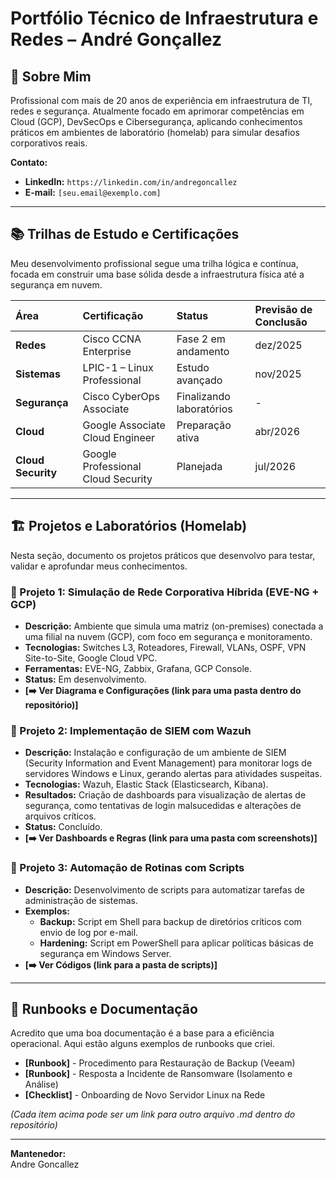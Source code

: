 # Portfólio Técnico de Infraestrutura e Redes – André Gonçallez

## 🎯 Sobre Mim
Profissional com mais de 20 anos de experiência em infraestrutura de TI, redes e segurança. Atualmente focado em aprimorar competências em Cloud (GCP), DevSecOps e Cibersegurança, aplicando conhecimentos práticos em ambientes de laboratório (homelab) para simular desafios corporativos reais.

**Contato:**
* **LinkedIn:** `https://linkedin.com/in/andregoncallez`
* **E-mail:** `[seu.email@exemplo.com]`

---

## 📚 Trilhas de Estudo e Certificações
Meu desenvolvimento profissional segue uma trilha lógica e contínua, focada em construir uma base sólida desde a infraestrutura física até a segurança em nuvem.

| Área | Certificação | Status | Previsão de Conclusão |
| :--- | :--- | :--- | :--- |
| **Redes** | Cisco CCNA Enterprise | Fase 2 em andamento | dez/2025 |
| **Sistemas**| LPIC-1 – Linux Professional | Estudo avançado | nov/2025 |
| **Segurança**| Cisco CyberOps Associate | Finalizando laboratórios | - |
| **Cloud** | Google Associate Cloud Engineer | Preparação ativa | abr/2026 |
| **Cloud Security**| Google Professional Cloud Security | Planejada | jul/2026 |

---

## 🏗️ Projetos e Laboratórios (Homelab)
Nesta seção, documento os projetos práticos que desenvolvo para testar, validar e aprofundar meus conhecimentos.

### 📂 Projeto 1: Simulação de Rede Corporativa Híbrida (EVE-NG + GCP)
* **Descrição:** Ambiente que simula uma matriz (on-premises) conectada a uma filial na nuvem (GCP), com foco em segurança e monitoramento.
* **Tecnologias:** Switches L3, Roteadores, Firewall, VLANs, OSPF, VPN Site-to-Site, Google Cloud VPC.
* **Ferramentas:** EVE-NG, Zabbix, Grafana, GCP Console.
* **Status:** Em desenvolvimento.
* **[➡️ Ver Diagrama e Configurações (link para uma pasta dentro do repositório)]**

### 📂 Projeto 2: Implementação de SIEM com Wazuh
* **Descrição:** Instalação e configuração de um ambiente de SIEM (Security Information and Event Management) para monitorar logs de servidores Windows e Linux, gerando alertas para atividades suspeitas.
* **Tecnologias:** Wazuh, Elastic Stack (Elasticsearch, Kibana).
* **Resultados:** Criação de dashboards para visualização de alertas de segurança, como tentativas de login malsucedidas e alterações de arquivos críticos.
* **Status:** Concluído.
* **[➡️ Ver Dashboards e Regras (link para uma pasta com screenshots)]**

### 📂 Projeto 3: Automação de Rotinas com Scripts
* **Descrição:** Desenvolvimento de scripts para automatizar tarefas de administração de sistemas.
* **Exemplos:**
    * **Backup:** Script em Shell para backup de diretórios críticos com envio de log por e-mail.
    * **Hardening:** Script em PowerShell para aplicar políticas básicas de segurança em Windows Server.
* **[➡️ Ver Códigos (link para a pasta de scripts)]**

---

## 📄 Runbooks e Documentação
Acredito que uma boa documentação é a base para a eficiência operacional. Aqui estão alguns exemplos de runbooks que criei.

* **[Runbook]** - Procedimento para Restauração de Backup (Veeam)
* **[Runbook]** - Resposta a Incidente de Ransomware (Isolamento e Análise)
* **[Checklist]** - Onboarding de Novo Servidor Linux na Rede

*(Cada item acima pode ser um link para outro arquivo .md dentro do repositório)*

---

**Mantenedor:**  
Andre Goncallez
